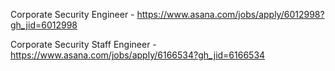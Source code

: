 Corporate Security Engineer - https://www.asana.com/jobs/apply/6012998?gh_jid=6012998

Corporate Security Staff Engineer - https://www.asana.com/jobs/apply/6166534?gh_jid=6166534

